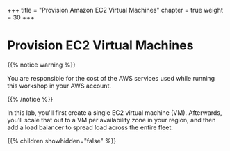 +++
title = "Provision Amazon EC2 Virtual Machines"
chapter = true
weight = 30
+++

# Provision EC2 Virtual Machines

{{% notice warning %}}<p> You are responsible for the cost of the AWS services used while running this workshop in your AWS account.</p> {{% /notice %}}

In this lab, you'll first create a single EC2 virtual machine (VM). Afterwards, you'll scale that out to a VM per availability 
zone in your region, and then add a load balancer to spread load across the entire fleet.

{{% children showhidden="false" %}}
